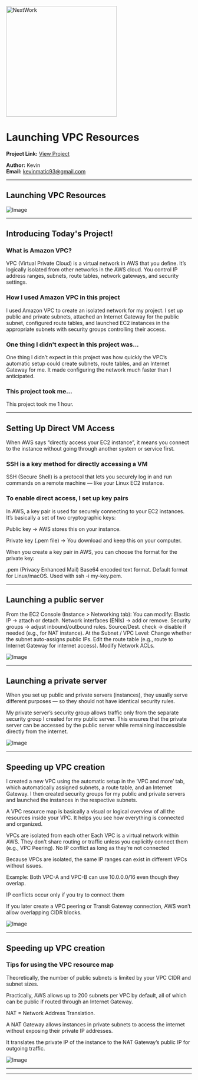 <img src="https://cdn.prod.website-files.com/677c400686e724409a5a7409/6790ad949cf622dc8dcd9fe4_nextwork-logo-leather.svg" alt="NextWork" width="300" />

# Launching VPC Resources

**Project Link:** [View Project](http://learn.nextwork.org/projects/aws-networks-ec2)

**Author:** Kevin  
**Email:** kevinmatic93@gmail.com

---

## Launching VPC Resources

![Image](http://learn.nextwork.org/positive_azure_mysterious_prune/uploads/aws-networks-ec2_8ee57662)

---

## Introducing Today's Project!

### What is Amazon VPC?

VPC (Virtual Private Cloud) is a virtual network in AWS that you define.
It’s logically isolated from other networks in the AWS cloud.
You control IP address ranges, subnets, route tables, network gateways, and security settings.

### How I used Amazon VPC in this project

I used Amazon VPC to create an isolated network for my project. I set up public and private subnets, attached an Internet Gateway for the public subnet, configured route tables, and launched EC2 instances in the appropriate subnets with security groups controlling their access.

### One thing I didn't expect in this project was...

One thing I didn’t expect in this project was how quickly the VPC’s automatic setup could create subnets, route tables, and an Internet Gateway for me. It made configuring the network much faster than I anticipated.

### This project took me...

This project took me 1 hour. 

---

## Setting Up Direct VM Access

When AWS says “directly access your EC2 instance”, it means you connect to the instance without going through another system or service first.

### SSH is a key method for directly accessing a VM

SSH (Secure Shell) is a protocol that lets you securely log in and run commands on a remote machine — like your Linux EC2 instance.

### To enable direct access, I set up key pairs

In AWS, a key pair is used for securely connecting to your EC2 instances. It’s basically a set of two cryptographic keys:

Public key → AWS stores this on your instance.

Private key (.pem file) → You download and keep this on your computer.

When you create a key pair in AWS, you can choose the format for the private key:

.pem (Privacy Enhanced Mail)
Base64 encoded text format.
Default format for Linux/macOS.
Used with ssh -i my-key.pem.

---

## Launching a public server

From the EC2 Console (Instance > Networking tab):
You can modify:
Elastic IP → attach or detach.
Network interfaces (ENIs) → add or remove.
Security groups → adjust inbound/outbound rules.
Source/Dest. check → disable if needed (e.g., for NAT instance).
At the Subnet / VPC Level:
Change whether the subnet auto-assigns public IPs.
Edit the route table (e.g., route to Internet Gateway for internet access).
Modify Network ACLs.

![Image](http://learn.nextwork.org/positive_azure_mysterious_prune/uploads/aws-networks-ec2_88727bef)

---

## Launching a private server

When you set up public and private servers (instances), they usually serve different purposes — so they should not have identical security rules.

My private server’s security group allows traffic only from the separate security group I created for my public server. This ensures that the private server can be accessed by the public server while remaining inaccessible directly from the internet.

![Image](http://learn.nextwork.org/positive_azure_mysterious_prune/uploads/aws-networks-ec2_4a9e8014)

---

## Speeding up VPC creation

I created a new VPC using the automatic setup in the ‘VPC and more’ tab, which automatically assigned subnets, a route table, and an Internet Gateway. I then created security groups for my public and private servers and launched the instances in the respective subnets.

A VPC resource map is basically a visual or logical overview of all the resources inside your VPC. It helps you see how everything is connected and organized.

VPCs are isolated from each other
Each VPC is a virtual network within AWS.
They don’t share routing or traffic unless you explicitly connect them (e.g., VPC Peering).
No IP conflict as long as they’re not connected

Because VPCs are isolated, the same IP ranges can exist in different VPCs without issues.

Example: Both VPC-A and VPC-B can use 10.0.0.0/16 even though they overlap.

IP conflicts occur only if you try to connect them

If you later create a VPC peering or Transit Gateway connection, AWS won’t allow overlapping CIDR blocks.

![Image](http://learn.nextwork.org/positive_azure_mysterious_prune/uploads/aws-networks-ec2_1cbb1b88)

---

## Speeding up VPC creation

### Tips for using the VPC resource map

Theoretically, the number of public subnets is limited by your VPC CIDR and subnet sizes.

Practically, AWS allows up to 200 subnets per VPC by default, all of which can be public if routed through an Internet Gateway.

NAT = Network Address Translation.

A NAT Gateway allows instances in private subnets to access the internet without exposing their private IP addresses.

It translates the private IP of the instance to the NAT Gateway’s public IP for outgoing traffic.

![Image](http://learn.nextwork.org/positive_azure_mysterious_prune/uploads/aws-networks-ec2_8ee57662)

---

---

